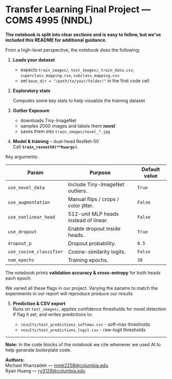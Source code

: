 # Transfer Learning Final Project — COMS 4995 (NNDL)

**The notebook is split into clear sections and is easy to follow, but we’ve included this README for additional guidance.**

From a high-level perspective, the notebook does the following:

1. **Loads your dataset**  
   * expects `train_images/`, `test_images/`, `train_data.csv`, `superclass_mapping.csv`, `subclass_mapping.csv`  
   * set `base_dir = "/path/to/your/folder/"` in the first code cell

2. **Exploratory stats** 
   
    Computes some key stats to help visualize the training dataset 

3. **Outlier Exposure**  
   * downloads Tiny-ImageNet  
   * samples 2000 images and labels them **novel**  
   * saves them into `train_images/novel_*.jpg`

4. **Model & training** – dual-head ResNet-50  
Call **`train_resnet50(**kwargs)`**. 

Key arguments:

| Param | Purpose | Default value |
|-------|---------|---------------|
| `use_novel_data` | Include Tiny-ImageNet outliers. | `True` |
| `use_augmentation` | Manual flips / crops / color jitter. | `False` |
| `use_nonlinear_head` | 512-unit MLP heads instead of linear. | `False` |
| `use_dropout` | Enable dropout inside heads. | `True` |
| `dropout_p` | Dropout probability. | `0.5` |
| `use_cosine_classifier` | Cosine-similarity logits. | `False` |
| `num_epochs` | Training epochs. | `20` |

The notebook prints **validation accuracy & cross-entropy** for both heads each epoch.

We varied all these flags in our project. Varying the params to match the experiments in our report will reproduce produce our results 

5. **Prediction & CSV export**  
   Runs on `test_images/`, applies confidence thresholds for novel detection if flag it set, and writes predictions to:

   - `results/test_predictions_softmax.csv`  - soft-max thresholds  
   - `results/test_predictions_logit.csv`    - raw-logit thresholds

---

**Note:** In the code blocks of the notebook we cite whenever we used AI to help generate boilerplate code. 

**Authors:**  
Michael Khanzadeh — <mmk2258@columbia.edu>  
Ryan Huang — <ry3129@columbia.edu>
